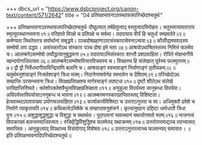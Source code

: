 +++
dbcs_url = "https://www.dsbcproject.org/canon-text/content/571/2642"
title = "04 प्रतिपक्षभावनाऽवस्थाफलपरिच्छेदश्चतुर्थः"

+++
प्रतिपक्षभावनाऽवस्थाफलपरिच्छेदश्चतुर्थः
दौष्ठुल्यात् तर्षहेतुत्वाद् वस्तुत्वादविमोहतः।
चतुस्सत्यावताराय स्मृत्युपस्थानभावना॥१॥
परिज्ञाते विपक्षे च प्रतिपक्षे च सर्वथा।
तदपायाय वीर्यं हि चतुर्धा सम्प्रवर्तते॥२॥
कर्मण्यता स्थितेस्तत्र सर्वार्थानां समृद्धये।
पञ्चदोषप्रहाणाऽष्टसंस्कारासेवनाऽन्वया॥३॥
कौसीद्यमववादस्य सम्मोषो लय उद्धवः।
असंस्कारोऽथ संस्कारः पञ्च दोषा इमे मताः॥४॥
आश्रयोऽथाश्रितस्तस्य निमित्तं फलमेव च।
आलम्बनेऽसम्मोषो लयौद्धत्यानुबुद्ध्यना॥५॥
तदपायाऽभिसंस्कारः शान्तौ प्रशठवाहिता।
रोपिते मोक्षभागीये च्छन्दयोगाधिपत्यतः॥६॥
आलम्बनेऽसम्मोषाविसारविचयस्य च।
विपक्षस्य हि संलेखात् पूर्वस्य फलमुत्तरम्॥७॥
द्वौ द्वौ निर्वेधभागीयाविन्द्रियाणि बलानि च।
आश्रयाङ्गं स्वभावाङ्गं निर्याणाङ्गं तृतीयकम्॥८॥
चतुर्थमनुशंसाङ्गं निःक्लेशाङ्गं त्रिधा मतम्।
निदानेनाश्रयेणेह स्वभावेन च देशितम्॥९॥
परिच्छेदोऽथ सम्प्राप्तिः परसम्भावना त्रिधा।
विपक्षप्रतिपक्षश्च मार्गस्याङ्गं तदष्टधा॥१०॥
दृष्टौ शीलेऽथ संलेखे परविज्ञप्तिरिष्यते।
क्लेशोपक्लेशवैभुत्वविपक्षप्रतिपक्षता॥११॥
अनुकूला विपर्यस्ता सानुबन्धा विपर्यया।
अविपर्यस्तविपर्यासाऽननुबन्ध च भावना॥१२॥
आलम्बनमनस्कारप्राप्तितस्तद् विशिष्टता।
हेत्ववस्थाऽवताराख्या प्रयोगफलसंज्ञिता॥१३॥
कार्याकार्यविशिष्टा च उत्तराऽनुत्तरा च सा। 
अधिमुक्तौ प्रवेशे च निर्याणे व्याकृतावपि॥१४॥
कथिकत्वेऽभिषेके च सम्प्राप्तावनुशंसने। 
कृत्यानुष्ठान उद्दिष्टा धर्माधातौ त्रिधा पुनः॥१५॥
अशुद्धाशुद्धशुद्धा च विशुद्धा च यथार्थतः।
पुद्‍गलानां व्यवस्थानं यथायोगमतो मतम्॥१६॥
भाजनत्वं विपाकाख्यं बलन्तस्याधिपत्यतः।
रुचिर्वृद्धिर्विशुद्धिश्च फलमेतद् यथाक्रमम्॥१७॥
उत्तरोत्तरमाद्यञ्च तदभ्यासत् समाप्तितः।
आनुकूल्याद् विपक्षाच्च विसंयोगाद् विशेषतः॥१८॥
उत्तराऽनुत्तरत्वाच्च फलमन्यत् समासतः।
॥इति प्रतिपक्षभावनादिपरिच्छेदश्चतुर्थः॥
